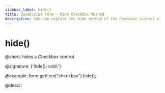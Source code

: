 ```yaml
---
sidebar_label: hide()
title: JavaScript Form - hide Checkbox Method 
description: You can explore the hide method of the Checkbox control of Form in the documentation of the DHTMLX JavaScript UI library. Browse developer guides and API reference, try out code examples and live demos, and download a free 30-day evaluation version of DHTMLX Suite.
---
```


# hide()

@short: hides a Checkbox control

@signature: {'hide(): void;'}

@example:
form.getItem("checkbox").hide(); 

@descr:
